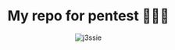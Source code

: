 <h1 align="center"> My  repo for pentest 🚀🚀🚀</h1>
<p align="center"> <img src="https://github-readme-stats.vercel.app/api?username=-337&show_icons=true" alt="j3ssie" /> </p>
